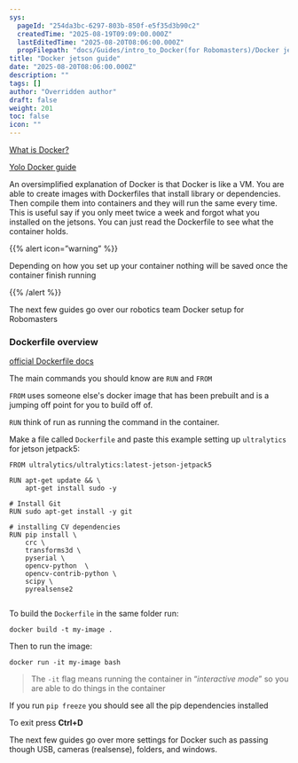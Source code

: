 ```yaml
---
sys:
  pageId: "254da3bc-6297-803b-850f-e5f35d3b90c2"
  createdTime: "2025-08-19T09:09:00.000Z"
  lastEditedTime: "2025-08-20T08:06:00.000Z"
  propFilepath: "docs/Guides/intro_to_Docker(for Robomasters)/Docker jetson guide.md"
title: "Docker jetson guide"
date: "2025-08-20T08:06:00.000Z"
description: ""
tags: []
author: "Overridden author"
draft: false
weight: 201
toc: false
icon: ""
---
```


[What is Docker?](https://docs.docker.com/get-started/docker-overview/)

[Yolo Docker guide](https://docs.ultralytics.com/guides/nvidia-jetson/)

An oversimplified explanation of Docker is that Docker is like a VM. You are able to create images with Dockerfiles that install library or dependencies. Then compile them into containers and they will run the same every time. This is useful say if you only meet twice a week and forgot what you installed on the jetsons. You can just read the Dockerfile to see what the container holds.

{{% alert icon=”warning” %}}

Depending on how you set up your container nothing will be saved once the container finish running

{{% /alert %}}

The next few guides go over our robotics team Docker setup for Robomasters 

### Dockerfile overview

[official Dockerfile docs](https://docs.docker.com/build/concepts/dockerfile/)

The main commands you should know are `RUN` and `FROM`

`FROM` uses someone else's docker image that has been prebuilt and is a jumping off point for you to build off of.

`RUN` think of run as running the command in the container.

Make a file called `Dockerfile` and paste this example setting up `ultralytics` for jetson jetpack5:

```docker
FROM ultralytics/ultralytics:latest-jetson-jetpack5

RUN apt-get update && \
    apt-get install sudo -y 

# Install Git
RUN sudo apt-get install -y git

# installing CV dependencies 
RUN pip install \
    crc \
    transforms3d \
    pyserial \
    opencv-python  \
    opencv-contrib-python \
    scipy \
    pyrealsense2
    

```

To build the `Dockerfile` in the same folder run:

```docker
docker build -t my-image .
```

Then to run the image:

```docker
docker run -it my-image bash
```

> The `-it` flag means running the container in “_interactive mode_” so you are able to do things in the container

If you run `pip freeze` you should see all the pip dependencies installed

To exit press **Ctrl+D**

The next few guides go over more settings for Docker such as passing though USB, cameras (realsense), folders, and windows.
